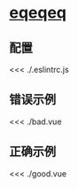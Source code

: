 
# [eqeqeq](https://eslint.vuejs.org/rules/eqeqeq.html)

## 配置

<<< ./.eslintrc.js

## 错误示例

<<< ./bad.vue

## 正确示例

<<< ./good.vue
        